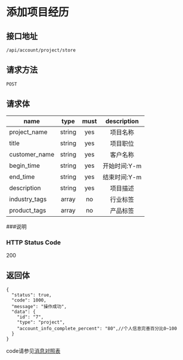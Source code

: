 # 添加项目经历

## 接口地址

`/api/account/project/store`

## 请求方法

`POST`

## 请求体

| name     | type     | must     | description |
|----------|:--------:|:--------:|:--------:|
| project_name   | string   | yes      | 项目名称 |
| title    | string   | yes       | 项目职位 |
| customer_name    | string   | yes       | 客户名称 |
| begin_time  | string   | yes      | 开始时间:Y-m |
| end_time    | string   | yes      | 结束时间:Y-m |
| description | string   | yes      | 项目描述 |
| industry_tags | array | no       | 行业标签 | 
| product_tags | array | no        | 产品标签 |

###说明


### HTTP Status Code

200

## 返回体
```json5
{
  "status": true,
  "code": 1000,
  "message": "操作成功",
  "data": {
  	"id": "7",
  	"type": "project",
  	"account_info_complete_percent": "80",//个人信息完善百分比0~100
  }
}
```

code请参见[消息对照表](消息对照表.md)
